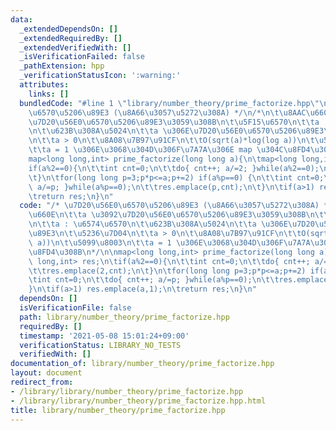 ```yaml
---
data:
  _extendedDependsOn: []
  _extendedRequiredBy: []
  _extendedVerifiedWith: []
  _isVerificationFailed: false
  _pathExtension: hpp
  _verificationStatusIcon: ':warning:'
  attributes:
    links: []
  bundledCode: "#line 1 \"library/number_theory/prime_factorize.hpp\"\n/* \u7D20\u56E0\
    \u6570\u5206\u89E3 (\u8A66\u3057\u5272\u308A) */\n/*\n\t\u8AAC\u660E\n\t\ta \u3092\
    \u7D20\u56E0\u6570\u5206\u89E3\u3059\u308B\n\t\u5F15\u6570\n\t\ta : \u6574\u6570\
    \n\t\u623B\u308A\u5024\n\t\ta \u306E\u7D20\u56E0\u6570\u5206\u89E3\n\t\u5236\u7D04\
    \n\t\ta > 0\n\t\u8A08\u7B97\u91CF\n\t\tO(sqrt(a)*log(log a))\n\t\u5099\u8003\n\
    \t\ta = 1 \u306E\u3068\u304D\u306F\u7A7A\u306E map \u304C\u8FD4\u308B\n*/\n\n\
    map<long long,int> prime_factorize(long long a){\n\tmap<long long,int> res;\n\t\
    if(a%2==0){\n\t\tint cnt=0;\n\t\tdo{ cnt++; a/=2; }while(a%2==0);\n\t\tres.emplace(2,cnt);\n\
    \t}\n\tfor(long long p=3;p*p<=a;p+=2) if(a%p==0) {\n\t\tint cnt=0;\n\t\tdo{ cnt++;\
    \ a/=p; }while(a%p==0);\n\t\tres.emplace(p,cnt);\n\t}\n\tif(a>1) res.emplace(a,1);\n\
    \treturn res;\n}\n"
  code: "/* \u7D20\u56E0\u6570\u5206\u89E3 (\u8A66\u3057\u5272\u308A) */\n/*\n\t\u8AAC\
    \u660E\n\t\ta \u3092\u7D20\u56E0\u6570\u5206\u89E3\u3059\u308B\n\t\u5F15\u6570\
    \n\t\ta : \u6574\u6570\n\t\u623B\u308A\u5024\n\t\ta \u306E\u7D20\u56E0\u6570\u5206\
    \u89E3\n\t\u5236\u7D04\n\t\ta > 0\n\t\u8A08\u7B97\u91CF\n\t\tO(sqrt(a)*log(log\
    \ a))\n\t\u5099\u8003\n\t\ta = 1 \u306E\u3068\u304D\u306F\u7A7A\u306E map \u304C\
    \u8FD4\u308B\n*/\n\nmap<long long,int> prime_factorize(long long a){\n\tmap<long\
    \ long,int> res;\n\tif(a%2==0){\n\t\tint cnt=0;\n\t\tdo{ cnt++; a/=2; }while(a%2==0);\n\
    \t\tres.emplace(2,cnt);\n\t}\n\tfor(long long p=3;p*p<=a;p+=2) if(a%p==0) {\n\t\
    \tint cnt=0;\n\t\tdo{ cnt++; a/=p; }while(a%p==0);\n\t\tres.emplace(p,cnt);\n\t\
    }\n\tif(a>1) res.emplace(a,1);\n\treturn res;\n}\n"
  dependsOn: []
  isVerificationFile: false
  path: library/number_theory/prime_factorize.hpp
  requiredBy: []
  timestamp: '2021-05-08 15:01:24+09:00'
  verificationStatus: LIBRARY_NO_TESTS
  verifiedWith: []
documentation_of: library/number_theory/prime_factorize.hpp
layout: document
redirect_from:
- /library/library/number_theory/prime_factorize.hpp
- /library/library/number_theory/prime_factorize.hpp.html
title: library/number_theory/prime_factorize.hpp
---
```

